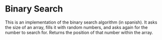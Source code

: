 <h1>Binary Search</h1>
This is an implementation of the binary search algorithm (in spanish).
It asks the size of an array, fills it with random numbers, and asks again for the number to search for.
Returns the position of that number within the array.
